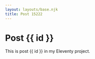 ```yaml
---
layout: layouts/base.njk
title: Post 15222
---
```


# Post {{ id }}

This is post {{ id }} in my Eleventy project.
